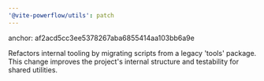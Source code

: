 ```yaml
---
'@vite-powerflow/utils': patch
---
```


anchor: af2acd5cc3ee5378267aba6855414aa103bb6a9e

Refactors internal tooling by migrating scripts from a legacy 'tools' package. This change improves the project's internal structure and testability for shared utilities.
